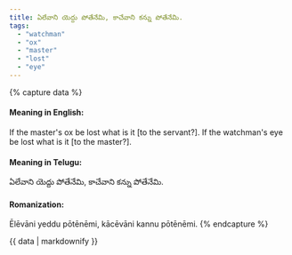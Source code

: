 ```yaml
---
title: ఏలేవాని యెద్దు పోతేనేమి, కాచేవాని కన్ను పోతేనేమి.
tags:
  - "watchman"
  - "ox"
  - "master"
  - "lost"
  - "eye"
---
```


{% capture data %}
#### Meaning in English:
If the master's ox be lost what is it [to the servant?]. If the watchman's eye be lost what is it [to the master?].

#### Meaning in Telugu:
ఏలేవాని యెద్దు పోతేనేమి, కాచేవాని కన్ను పోతేనేమి.

#### Romanization:
Ēlēvāni yeddu pōtēnēmi, kācēvāni kannu pōtēnēmi.
{% endcapture %}

{{ data | markdownify }}

